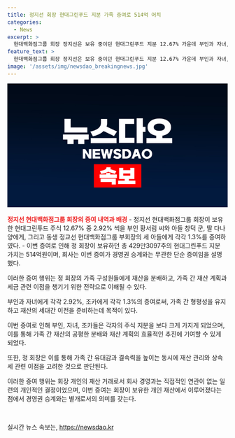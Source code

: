 ```yaml
---
title: 정지선 회장 현대그린푸드 지분 가족 증여로 514억 어치
categories:
  - News
excerpt: >
  현대백화점그룹 회장 정지선은 보유 중이던 현대그린푸드 지분 12.67% 가운데 부인과 자녀, 조카들에게 일정 부분을 증여했다고 밝혔다. 부인과 자녀에게는 각각 2.92%, 조카에게는 각각 1.3%를 증여한 총 주식 수는 429만3097주로, 514억원 상당이었다. 경영권 승계와는 무관한 단순 증여였으며, 이는 회장의 개인 재산에 대한 결정이라고 설명했다.
feature_text: >
  현대백화점그룹 회장 정지선은 보유 중이던 현대그린푸드 지분 12.67% 가운데 부인과 자녀, 조카들에게 일정 부분을 증여했다고 밝혔다. 부인과 자녀에게는 각각 2.92%, 조카에게는 각각 1.3%를 증여한 총 주식 수는 429만3097주로, 514억원 상당이었다. 경영권 승계와는 무관한 단순 증여였으며, 이는 회장의 개인 재산에 대한 결정이라고 설명했다.
image: '/assets/img/newsdao_breakingnews.jpg'
---
```


<p><img src="/assets/img/newsdao_breakingnews.jpg" alt="flaretime 속보" /></p>

<p><b><span style="color: #ee2323;">정지선 현대백화점그룹 회장의 증여 내역과 배경</span></b>
- 정지선 현대백화점그룹 회장이 보유한 현대그린푸드 주식 12.67% 중 2.92% 씩을 부인 황서림 씨와 아들 창덕 군, 딸 다나 양에게, 그리고 동생 정교선 현대백화점그룹 부회장의 세 아들에게 각각 1.3%를 증여하였다. 
- 이번 증여로 인해 정 회장이 보유하던 총 429만3097주의 현대그린푸드 지분 가치는 514억원이며, 회사는 이번 증여가 경영권 승계와는 무관한 단순 증여임을 설명했다.</p>

<p>이러한 증여 행위는 정 회장의 가족 구성원들에게 재산을 분배하고, 가족 간 재산 계획과 세금 관련 이점을 챙기기 위한 전략으로 이해될 수 있다. </p>

<p>부인과 자녀에게 각각 2.92%, 조카에게 각각 1.3%의 증여로써, 가족 간 형평성을 유지하고 재산의 세대간 이전을 준비하는데 목적이 있다. </p>

<p>이번 증여로 인해 부인, 자녀, 조카들은 각자의 주식 지분을 보다 크게 가지게 되었으며, 이를 통해 가족 간 재산의 공평한 분배와 재산 계획의 효율적인 추진에 기여할 수 있게 되었다. </p>

<p>또한, 정 회장은 이를 통해 가족 간 유대감과 결속력을 높이는 동시에 재산 관리와 상속세 관련 이점을 고려한 것으로 판단된다.</p>

<p>이러한 증여 행위는 회장 개인의 재산 거래로서 회사 경영과는 직접적인 연관이 없는 일련의 개인적인 결정이었으며, 이번 증여는 회장이 보유한 개인 재산에서 이루어졌다는 점에서 경영권 승계와는 별개로서의 의미를 갖는다.</p>

<p data-ke-size="size16">&nbsp;</p>
실시간 뉴스 속보는, <a href="https://newsdao.kr" rel="dofollow">https://newsdao.kr</a>


